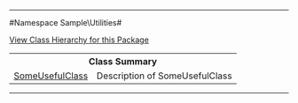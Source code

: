 

- - -

#Namespace Sample\Utilities#

<div><a href='https://github.com/JeyDotC/Hirudo-docs/tree/master/sample/utilities/package-tree.md'>View Class Hierarchy for this Package</a></div>

<table class="title">
<tr><th colspan="2" class="title">Class Summary</th></tr>
<tr><td class="name"><a href="https://github.com/JeyDotC/Hirudo-docs/blob/master/Sample/Utilities/SomeUsefulClass.md">SomeUsefulClass</a></td><td class="description">Description of SomeUsefulClass</td></tr>
</table>

- - -

